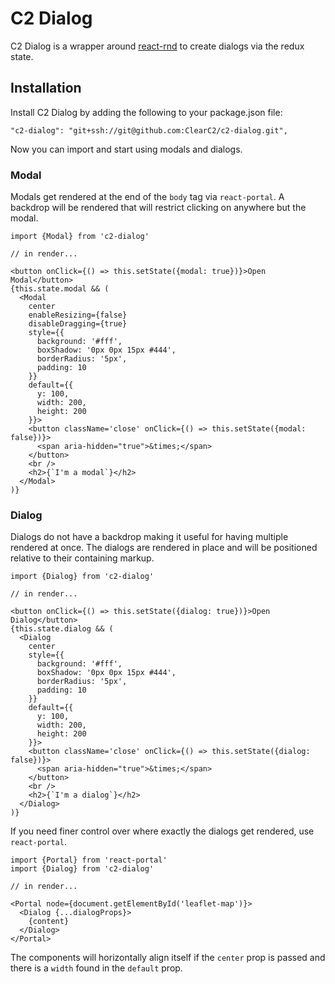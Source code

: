 # C2 Dialog

C2 Dialog is a wrapper around [react-rnd](https://github.com/bokuweb/react-rnd) to create dialogs via the redux state.

## Installation

Install C2 Dialog by adding the following to your package.json file:

```
"c2-dialog": "git+ssh://git@github.com:ClearC2/c2-dialog.git",
```

Now you can import and start using modals and dialogs.

### Modal
Modals get rendered at the end of the `body` tag via `react-portal`. A backdrop will be rendered that will restrict clicking on anywhere but the modal.

```
import {Modal} from 'c2-dialog'

// in render...

<button onClick={() => this.setState({modal: true})}>Open Modal</button>
{this.state.modal && (
  <Modal
    center
    enableResizing={false}
    disableDragging={true}
    style={{
      background: '#fff',
      boxShadow: '0px 0px 15px #444',
      borderRadius: '5px',
      padding: 10
    }}
    default={{
      y: 100,
      width: 200,
      height: 200
    }}>
    <button className='close' onClick={() => this.setState({modal: false})}>
      <span aria-hidden="true">&times;</span>
    </button>
    <br />
    <h2>{`I'm a modal`}</h2>
  </Modal>
)}

```

### Dialog
Dialogs do not have a backdrop making it useful for having multiple rendered at once. The dialogs are rendered in place and will be positioned relative to their containing markup.

```
import {Dialog} from 'c2-dialog'

// in render...

<button onClick={() => this.setState({dialog: true})}>Open Dialog</button>
{this.state.dialog && (
  <Dialog
    center
    style={{
      background: '#fff',
      boxShadow: '0px 0px 15px #444',
      borderRadius: '5px',
      padding: 10
    }}
    default={{
      y: 100,
      width: 200,
      height: 200
    }}>
    <button className='close' onClick={() => this.setState({dialog: false})}>
      <span aria-hidden="true">&times;</span>
    </button>
    <br />
    <h2>{`I'm a dialog`}</h2>
  </Dialog>
)}
```

If you need finer control over where exactly the dialogs get rendered, use `react-portal`.

```
import {Portal} from 'react-portal'
import {Dialog} from 'c2-dialog'

// in render...

<Portal node={document.getElementById('leaflet-map')}>
  <Dialog {...dialogProps}>
    {content}
  </Dialog>
</Portal>
```

The components will horizontally align itself if the `center` prop is passed and there is a `width` found in the `default` prop.
